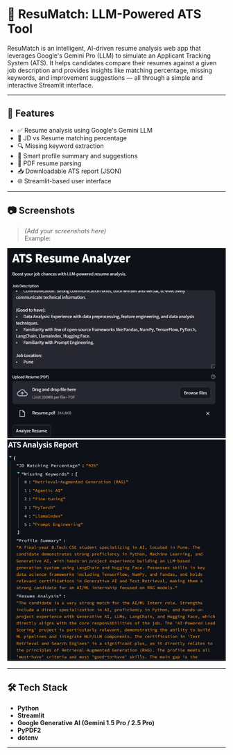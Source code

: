 # 📄 ResuMatch: LLM-Powered ATS Tool

ResuMatch is an intelligent, AI-driven resume analysis web app that leverages Google's Gemini Pro (LLM) to simulate an Applicant Tracking System (ATS). It helps candidates compare their resumes against a given job description and provides insights like matching percentage, missing keywords, and improvement suggestions — all through a simple and interactive Streamlit interface.

---

## 🚀 Features

- ✅ Resume analysis using Google's Gemini LLM
- 📌 JD vs Resume matching percentage
- 🔍 Missing keyword extraction
- 🧠 Smart profile summary and suggestions
- 📄 PDF resume parsing
- 📥 Downloadable ATS report (JSON)
- 🌐 Streamlit-based user interface

---

## 📷 Screenshots

> *(Add your screenshots here)*  
Example:

![Home Screen](SS1.png)
![Analysis Report](SS2.png)

---

## 🛠️ Tech Stack

- **Python**
- **Streamlit**
- **Google Generative AI (Gemini 1.5 Pro / 2.5 Pro)**
- **PyPDF2**
- **dotenv**

---
